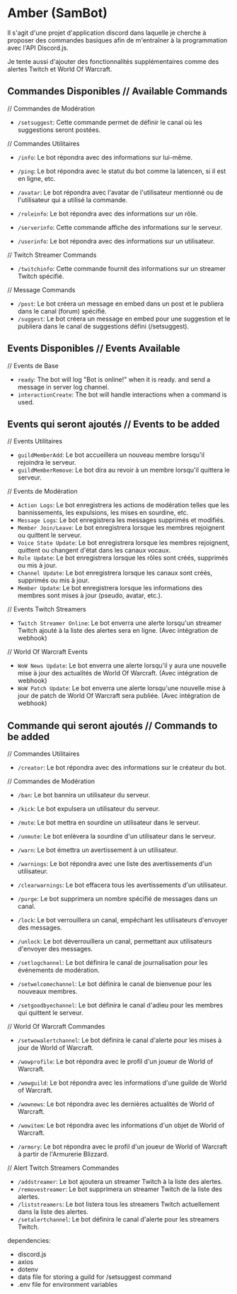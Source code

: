 # Amber (SamBot)

Il s'agit d'une projet d'application discord dans laquelle je cherche à proposer des commandes basiques afin de m'entraîner à la programmation avec l'API Discord.js.

Je tente aussi d'ajouter des fonctionnalités supplémentaires comme des alertes Twitch et World Of Warcraft.


## Commandes Disponibles // Available Commands
// Commandes de Modération
- `/setsuggest`: Cette commande permet de définir le canal où les suggestions seront postées.


// Commandes Utilitaires
- `/info`: Le bot répondra avec des informations sur lui-même.
- `/ping`: Le bot répondra avec le statut du bot comme la latencen, si il est en ligne, etc.
- `/avatar`: Le bot répondra avec l'avatar de l'utilisateur mentionné ou de l'utilisateur qui a utilisé la commande.

- `/roleinfo`: Le bot répondra avec des informations sur un rôle.
- `/serverinfo`: Cette commande affiche des informations sur le serveur.
- `/userinfo`: Le bot répondra avec des informations sur un utilisateur.


// Twitch Streamer Commands
- `/twitchinfo`: Cette commande fournit des informations sur un streamer Twitch spécifié.

// Message Commands
- `/post`: Le bot créera un message en embed dans un post et le publiera dans le canal (forum) spécifié.
- `/suggest`: Le bot créera un message en embed pour une suggestion et le publiera dans le canal de suggestions défini (/setsuggest). 


## Events Disponibles // Events Available

// Events de Base
- `ready`: The bot will log "Bot is online!" when it is ready. and send a message in server log channel.
- `interactionCreate`: The bot will handle interactions when a command is used.

## Events qui seront ajoutés // Events to be added

// Events Utilitaires
- `guildMemberAdd`: Le bot accueillera un nouveau membre lorsqu'il rejoindra le serveur.
- `guildMemberRemove`: Le bot dira au revoir à un membre lorsqu'il quittera le serveur.

// Events de Modération
- `Action Logs`: Le bot enregistrera les actions de modération telles que les bannissements, les expulsions, les mises en sourdine, etc.
- `Message Logs`: Le bot enregistrera les messages supprimés et modifiés.
- `Member Join/Leave`: Le bot enregistrera lorsque les membres rejoignent ou quittent le serveur.
- `Voice State Update`: Le bot enregistrera lorsque les membres rejoignent, quittent ou changent d'état dans les canaux vocaux.
- `Role Update`: Le bot enregistrera lorsque les rôles sont créés, supprimés ou mis à jour.
- `Channel Update`: Le bot enregistrera lorsque les canaux sont créés, supprimés ou mis à jour.
- `Member Update`: Le bot enregistrera lorsque les informations des membres sont mises à jour (pseudo, avatar, etc.).

// Events Twitch Streamers
- `Twitch Streamer Online`: Le bot enverra une alerte lorsqu'un streamer Twitch ajouté à la liste des alertes sera en ligne. (Avec intégration de webhook)

// World Of Warcraft Events

- `WoW News Update`: Le bot enverra une alerte lorsqu'il y aura une nouvelle mise à jour des actualités de World Of Warcraft. (Avec intégration de webhook)
- `WoW Patch Update`: Le bot enverra une alerte lorsqu'une nouvelle mise à jour de patch de World Of Warcraft sera publiée. (Avec intégration de webhook)

## Commande qui seront ajoutés // Commands to be added

// Commandes Utilitaires
- `/creator`: Le bot répondra avec des informations sur le créateur du bot.

// Commandes de Modération
- `/ban`: Le bot bannira un utilisateur du serveur.
- `/kick`: Le bot expulsera un utilisateur du serveur.
- `/mute`: Le bot mettra en sourdine un utilisateur dans le serveur.
- `/unmute`: Le bot enlèvera la sourdine d'un utilisateur dans le serveur.
- `/warn`: Le bot émettra un avertissement à un utilisateur.
- `/warnings`: Le bot répondra avec une liste des avertissements d'un utilisateur.
- `/clearwarnings`: Le bot effacera tous les avertissements d'un utilisateur.
- `/purge`: Le bot supprimera un nombre spécifié de messages dans un canal.
- `/lock`: Le bot verrouillera un canal, empêchant les utilisateurs d'envoyer des messages.
- `/unlock`: Le bot déverrouillera un canal, permettant aux utilisateurs d'envoyer des messages.

- `/setlogchannel`: Le bot définira le canal de journalisation pour les événements de modération.
- `/setwelcomechannel`: Le bot définira le canal de bienvenue pour les nouveaux membres.
- `/setgoodbyechannel`: Le bot définira le canal d'adieu pour les membres qui quittent le serveur.

// World Of Warcraft Commandes 
- `/setwowalertchannel`: Le bot définira le canal d'alerte pour les mises à jour de World of Warcraft.

- `/wowprofile`: Le bot répondra avec le profil d'un joueur de World of Warcraft.
- `/wowguild`: Le bot répondra avec les informations d'une guilde de World of Warcraft.
- `/wownews`: Le bot répondra avec les dernières actualités de World of Warcraft.
- `/wowitem`: Le bot répondra avec les informations d'un objet de World of Warcraft.
- `/armory`: Le bot répondra avec le profil d'un joueur de World of Warcraft à partir de l'Armurerie Blizzard.

// Alert Twitch Streamers Commandes
- `/addstreamer`: Le bot ajoutera un streamer Twitch à la liste des alertes.
- `/removestreamer`: Le bot supprimera un streamer Twitch de la liste des alertes.
- `/liststreamers`: Le bot listera tous les streamers Twitch actuellement dans la liste des alertes.
- `/setalertchannel`: Le bot définira le canal d'alerte pour les streamers Twitch.


dependencies:
- discord.js
- axios
- dotenv
- data file for storing a guild for /setsuggest command
- .env file for environment variables